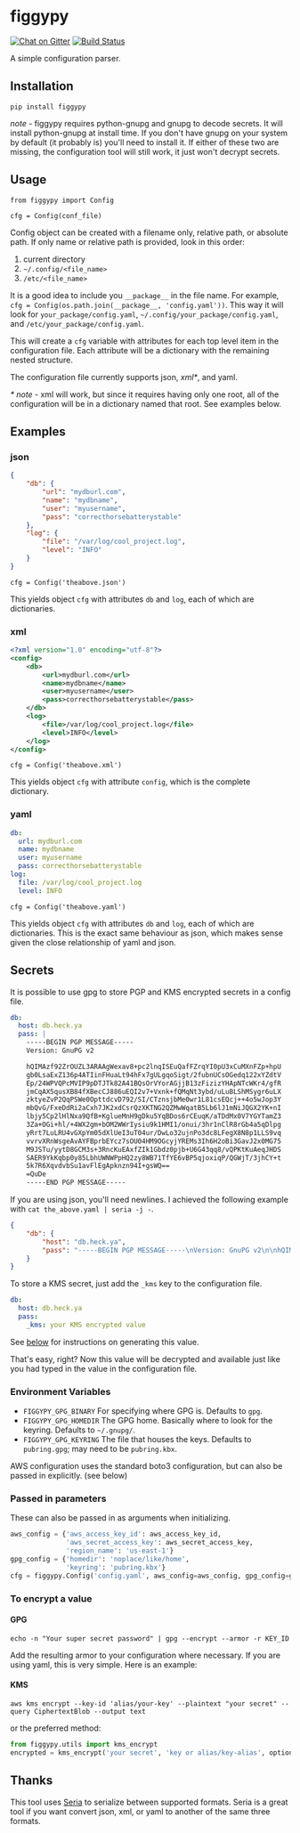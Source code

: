 figgypy
=======

[![Chat on Gitter](https://badges.gitter.im/theherk/figgypy.svg)](https://gitter.im/theherk/figgypy?utm_source=badge&utm_medium=badge&utm_campaign=pr-badge&utm_content=badge)
[![Build Status](https://travis-ci.org/theherk/figgypy.svg)](https://travis-ci.org/theherk/figgypy)

A simple configuration parser.

Installation
------------

    pip install figgypy

_note_ - figgypy requires python-gnupg and gnupg to decode secrets. It will install python-gnupg at install time. If you don't have gnupg on your system by default (it probably is) you'll need to install it. If either of these two are missing, the configuration tool will still work, it just won't decrypt secrets.

Usage
-----

    from figgypy import Config

    cfg = Config(conf_file)

Config object can be created with a filename only, relative path, or absolute path.
If only name or relative path is provided, look in this order:

1. current directory
2. `~/.config/<file_name>`
3. `/etc/<file_name>`

It is a good idea to include you `__package__` in the file name.
For example, `cfg = Config(os.path.join(__package__, 'config.yaml'))`.
This way it will look for `your_package/config.yaml`,
`~/.config/your_package/config.yaml`, and `/etc/your_package/config.yaml`.

This will create a `cfg` variable with attributes for each top level item in the configuration file. Each attribute will be a dictionary with the remaining nested structure.

The configuration file currently supports json, _xml*_, and yaml.

_* note_ - xml will work, but since it requires having only one root, all of the configuration will be in a dictionary named that root. See examples below.

Examples
--------

### json

```json
{
    "db": {
        "url": "mydburl.com",
        "name": "mydbname",
        "user": "myusername",
        "pass": "correcthorsebatterystable"
    },
    "log": {
        "file": "/var/log/cool_project.log",
        "level": "INFO"
    }
}
```

    cfg = Config('theabove.json')

This yields object `cfg` with attributes `db` and `log`, each of which are dictionaries.

### xml

```xml
<?xml version="1.0" encoding="utf-8"?>
<config>
    <db>
        <url>mydburl.com</url>
        <name>mydbname</name>
        <user>myusername</user>
        <pass>correcthorsebatterystable</pass>
    </db>
    <log>
        <file>/var/log/cool_project.log</file>
        <level>INFO</level>
    </log>
</config>
```

    cfg = Config('theabove.xml')

This yields object `cfg` with attribute `config`, which is the complete dictionary.

### yaml

```yaml
db:
  url: mydburl.com
  name: mydbname
  user: myusername
  pass: correcthorsebatterystable
log:
  file: /var/log/cool_project.log
  level: INFO
```

    cfg = Config('theabove.yaml')

This yields object `cfg` with attributes `db` and `log`, each of which are dictionaries. This is the exact same behaviour as json, which makes sense given the close relationship of yaml and json.

Secrets
--------
It is possible to use gpg to store PGP and KMS encrypted secrets in a config file.

```yaml
db:
  host: db.heck.ya
  pass: |
    -----BEGIN PGP MESSAGE-----
    Version: GnuPG v2

    hQIMAzf92ZrOUZL3ARAAgWexav8+pc2lnqISEuQafFZrqYI0pU3xCuMXnFZp+hpU
    gb0LsaExZ136p4ATIinFHuaLt94hFx7gULgqoSigt/2fubnUCsOGedq122xYZdtV
    Ep/24WPVQPcMVIP9pDTJTk82A41BQsOrVYorAGjjB13zFizizYHApNTcWKr4/gfR
    jmCqAX5qusXB84fXBecCJ886uEQI2v7+Vxnk+fQMqNt3ybd/uLuBLShMSygr6uLX
    zktyeZvP2QqPSWe0OpttdcvD792/SI/CTznsjbMe0wr1L81csEQcj++4o5wJop3Y
    mbQvG/FxeDdRi2aCxh7JK2xdCsrQzXKTNG2QZMwWqatB5Lb6lJ1mNiJQGX2YK+nI
    lbjy5Cp2lHlNxa9QfB+KglueMnH9gDku5YqBDos6rCEuqK/aTDdMx0V7YGYTamZ3
    3Za+OGi+hl/+4WX2gm+bOM2WWrIysiu9k1HMI1/onui/3hr1nClR8rGb4a5qDlpg
    yRrt7LuLRU4vGXpYm05dXlUeI3uT04ur/DwLo32ujnPo3dc8LFegX8N8p1LLS9vq
    vvrvXRnWsgeAvAYFBprbEYcz7sOU04HM9OGcyjYREMs3Ih6H2oBi3GavJ2x0MG75
    M9JSTu/yytD8GCM3s+3RncKuEAxfZIk1Gbdz0pjb+U6G43qq8/vQPKtKuAeqJHDS
    SAER9YkKqbp0y85LbhUWNWPpHQ2zy8WB71TfYE6vBP5qjoxiqP/QGWjT/3jhCY+t
    5k7R6XqvdvbSu1avFlEgApknzn94I+gsWQ==
    =QuDe
    -----END PGP MESSAGE-----
```

If you are using json, you'll need newlines. I achieved the following example with `cat the_above.yaml | seria -j -`.

```json
{
    "db": {
        "host": "db.heck.ya",
        "pass": "-----BEGIN PGP MESSAGE-----\nVersion: GnuPG v2\n\nhQIMAzf92ZrOUZL3ARAAgWexav8+pc2lnqISEuQafFZrqYI0pU3xCuMXnFZp+hpU\ngb0LsaExZ136p4ATIinFHuaLt94hFx7gULgqoSigt/2fubnUCsOGedq122xYZdtV\nEp/24WPVQPcMVIP9pDTJTk82A41BQsOrVYorAGjjB13zFizizYHApNTcWKr4/gfR\njmCqAX5qusXB84fXBecCJ886uEQI2v7+Vxnk+fQMqNt3ybd/uLuBLShMSygr6uLX\nzktyeZvP2QqPSWe0OpttdcvD792/SI/CTznsjbMe0wr1L81csEQcj++4o5wJop3Y\nmbQvG/FxeDdRi2aCxh7JK2xdCsrQzXKTNG2QZMwWqatB5Lb6lJ1mNiJQGX2YK+nI\nlbjy5Cp2lHlNxa9QfB+KglueMnH9gDku5YqBDos6rCEuqK/aTDdMx0V7YGYTamZ3\n3Za+OGi+hl/+4WX2gm+bOM2WWrIysiu9k1HMI1/onui/3hr1nClR8rGb4a5qDlpg\nyRrt7LuLRU4vGXpYm05dXlUeI3uT04ur/DwLo32ujnPo3dc8LFegX8N8p1LLS9vq\nvvrvXRnWsgeAvAYFBprbEYcz7sOU04HM9OGcyjYREMs3Ih6H2oBi3GavJ2x0MG75\nM9JSTu/yytD8GCM3s+3RncKuEAxfZIk1Gbdz0pjb+U6G43qq8/vQPKtKuAeqJHDS\nSAER9YkKqbp0y85LbhUWNWPpHQ2zy8WB71TfYE6vBP5qjoxiqP/QGWjT/3jhCY+t\n5k7R6XqvdvbSu1avFlEgApknzn94I+gsWQ==\n=QuDe\n-----END PGP MESSAGE-----"
    }
}
```

To store a KMS secret, just add the `_kms` key to the configuration file.

```yaml
db:
  host: db.heck.ya
  pass:
    _kms: your KMS encrypted value
```

See [below](#kms) for instructions on generating this value.

That's easy, right? Now this value will be decrypted and available just like you had typed in the value in the configuration file.

### Environment Variables

+ `FIGGYPY_GPG_BINARY` For specifying where GPG is. Defaults to `gpg`.
+ `FIGGYPY_GPG_HOMEDIR` The GPG home. Basically where to look for the keyring. Defaults to `~/.gnupg/`.
+ `FIGGYPY_GPG_KEYRING` The file that houses the keys. Defaults to `pubring.gpg`; may need to be `pubring.kbx`.

AWS configuration uses the standard boto3 configuration, but can also be passed in explicitly. (see below)

### Passed in parameters

These can also be passed in as arguments when initializing.

```python
aws_config = {'aws_access_key_id': aws_access_key_id,
              'aws_secret_access_key': aws_secret_access_key,
              'region_name': 'us-east-1'}
gpg_config = {'homedir': 'noplace/like/home',
              'keyring': 'pubring.kbx'}
cfg = figgypy.Config('config.yaml', aws_config=aws_config, gpg_config=gpg_config)
```

### To encrypt a value

#### GPG

    echo -n "Your super secret password" | gpg --encrypt --armor -r KEY_ID

Add the resulting armor to your configuration where necessary. If you are using yaml, this is very simple. Here is an example:

#### KMS

    aws kms encrypt --key-id 'alias/your-key' --plaintext "your secret" --query CiphertextBlob --output text

or the preferred method:

```python
from figgypy.utils import kms_encrypt
encrypted = kms_encrypt('your secret', 'key or alias/key-alias', optional_aws_config)
```

Thanks
------

This tool uses [Seria](https://github.com/rtluckie/seria) to serialize between supported formats. Seria is a great tool if you want convert json, xml, or yaml to another of the same three formats.
